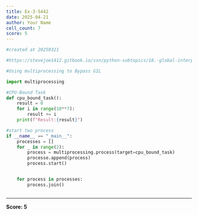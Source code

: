 ```yaml
---
title: Ex-3-5442
date: 2025-04-21
author: Your Name
cell_count: 7
score: 5
---
```


```python
#created at 20250321
```


```python
#https://stevejoe1412.gitbook.io/ssn/python-subtopics/18.-global-interpreter-lock-gil
```


```python
#Using multiprocessing to Bypass GIL
```


```python
import multiprocessing
```


```python
#CPU-Bound Task
def cpu_bound_task():
    result = 0
    for i in range(10**7):
        result += i
    print(f"Result:{result}")
```


```python
#start two process
if __name__ == "_main__":
    processes = []
    for _ in range(2):
        process = multiprocessing.process(target=cpu_bound_task)
        processe.append(process)
        process.start()


    for process in processes:
        process.join()
```


```python

```


---
**Score: 5**
